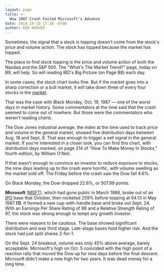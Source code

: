 ```yaml
---
layout: page
title: >-
  How 1987 Crash Foiled Microsoft's Advance
date: 2014-10-10 17:38 -0700
author: KEN HOOVER
---
```





Sometimes, the signal that a stock is topping doesn't come from the stock's price and volume action. The stock has topped because the market has topped.


The place to find stock topping is the price and volume action of both the Nasdaq and the S&P 500. The "What's The Market Trend?" page, today on B9, will help. So will reading IBD's Big Picture (on Page B8) each day.


In some cases, the stock chart looks fine. But if the market goes into a sharp correction or a bull market, it will take down three of every four stocks in the [market](http://education.investors.com/ibd-university/451606-can-slim.aspx?nav=IBDUCourse1).


That was the case with Black Monday, Oct. 19, 1987 — one of the worst days in market history. Some commentators at the time said that the crash seemed to come out of nowhere. But those were the commentators who weren't reading charts.


The Dow Jones industrial average, the index at the time used to track price and volume in the general market, showed five distribution days between Aug. 18 and Sept. 8. That was enough to trigger a sell signal in the general market. If you're interested in a closer look, you can find this chart, with distribution days marked, on page 214 of "How To Make Money In Stocks," fourth edition, by William O'Neil.


If that wasn't enough to convince an investor to reduce exposure to stocks, the nine days leading up to the crash were horrific, with volume swelling as the market sold off. The Friday before the crash saw the Dow fall 4.6%.


On Black Monday, the Dow dropped 22.6%, or 507.99 points.


**Microsoft** ([MSFT](https://research.investors.com/quote.aspx?symbol=MSFT)), which had gone public in March 1986, broke out of an [IPO](http://news.investors.com/iponews.htm) base that October, then rocketed 259% before topping at 64.13 in May 1987 **(1)**. It formed a new cup-with-handle base and broke out Sept. 24. With an Earnings Per Share Rating of 98 and a Relative Strength Rating of 97, the stock was strong enough to tempt any growth investor.


There were reasons to be cautious. The base showed significant distribution and was third stage. Late-stage bases hold higher risk. And the stock had just split shares 2-for-1.


On the Sept. 24 breakout, volume was only 45% above average, barely acceptable. Microsoft's high on Oct. 5 coincided with the high point of a reaction rally that moved the Dow up for nine days before the final descent. Microsoft didn't make a new high for two years. It was dead money for a long time.




